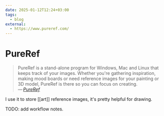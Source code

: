 ```yaml
---
date: 2025-01-12T12:24+03:00
tags:
  - blog
external:
  - https://www.pureref.com/
---
```


# PureRef

> PureRef is a stand-alone program for Windows, Mac and Linux that keeps track
> of your images. Whether you're gathering inspiration, making mood boards or
> need reference images for your painting or 3D model, PureRef is there so you
> can focus on creating.\
> — <cite>[PureRef](https://www.pureref.com/)</cite>

I use it to store [[art]] reference images, it's pretty helpful for drawing.

TODO: add workflow notes.
